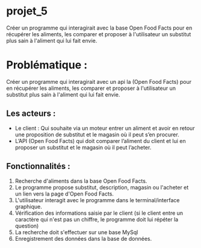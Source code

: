 # projet_5
Créer un programme qui interagirait avec la base Open Food Facts pour en récupérer les aliments, les comparer et proposer à l'utilisateur un substitut plus sain à l'aliment qui lui fait envie.

# Problématique : 
Créer un programme qui interagirait avec un api  la  (Open Food Facts) pour en récupérer les aliments, les comparer et proposer à l'utilisateur un substitut plus sain à l'aliment qui lui fait envie.

## Les acteurs :
* Le client :
Qui souhaite via un moteur entrer un aliment et avoir en retour une proposition de substitut et le magasin où il peut s’en procurer.
* L’API (Open Food Facts) qui doit comparer l’aliment du client et lui en proposer un substitut et le magasin où il peut l’acheter. 
## Fonctionnalités : 
1. Recherche d'aliments dans la base Open Food Facts.
2. Le programme propose substitut, description, magasin ou l'acheter et un lien vers la page d'Open Food Facts.
3. L'utilisateur interagit avec le programme dans le terminal/interface graphique.
4. Vérification des informations saisie par le client (si le client entre un caractère qui n'est pas un chiffre, le programme doit lui répéter la question)
5. La recherche doit s'effectuer sur une base MySql
6. Enregistrement des données dans la base de données.

